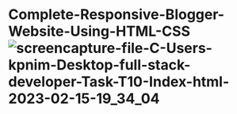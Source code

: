 # Complete-Responsive-Blogger-Website-Using-HTML-CSS![screencapture-file-C-Users-kpnim-Desktop-full-stack-developer-Task-T10-Index-html-2023-02-15-19_34_04](https://user-images.githubusercontent.com/121854064/219049624-c31c6be9-d5e0-4b03-b59a-d549a97ff77c.png)
